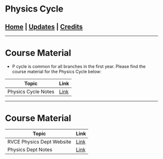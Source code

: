 # Physics Cycle

## [Home](../main/index.md) | [Updates](../main/updates.md) | [Credits](../main/credits.md)

---

# Course Material

- P cycle is common for all branches in the first year.
  Please find the course material for the Physics Cycle below:

| Topic                | Link                                                     |
| -------------------- | -------------------------------------------------------- |
|Physics Cycle Notes |  [Link](https://drive.google.com/drive/folders/1zWimgh62ND2MWNGqiaH9iGqh9dbCnjdr?usp=sharing)|
___

# Course Material

| Topic                | Link                                                     |
| -------------------- | -------------------------------------------------------- |
| RVCE Physics Dept Website | [Link](https://physicsrvce.wordpress.com)                |
| Physics Dept  Notes        | [Link](https://physicsrvce.wordpress.com/physics-notes/) |

